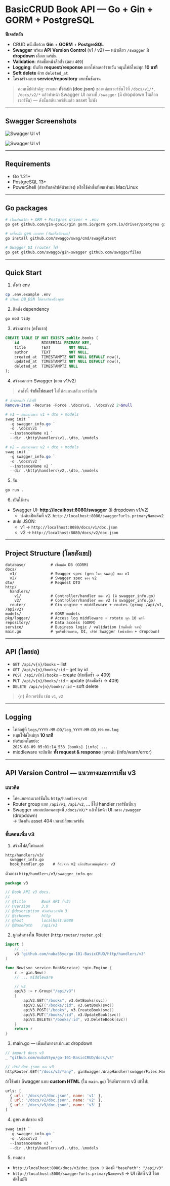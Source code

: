 # BasicCRUD Book API — Go + Gin + GORM + PostgreSQL

**ฟีเจอร์หลัก**
- CRUD หนังสือด้วย **Gin** + **GORM** + **PostgreSQL**
- **Swagger** พร้อม **API Version Control** (v1 / v2) — หน้าเดียว `/swagger` มี **dropdown** เลือกเวอร์ชัน
- **Validation**: ห้ามชื่อหนังสือซ้ำ (ตอบ `409`)
- **Logging**: บันทึก **request/response** แยกโฟลเดอร์รายวัน หมุนไฟล์ใหม่ทุก **10 นาที**
- **Soft delete** ด้วย `deleted_at`
- โครงสร้างแบบ **service/repository** แยกชั้นชัดเจน

> คอนเซ็ปต์สำคัญ: เราแยก **ตัวสเปก (doc.json)** ของแต่ละเวอร์ชันไว้ที่ `/docs/v1/*`, `/docs/v2/*` แล้วทำหน้า Swagger UI กลางที่ `/swagger` (มี dropdown ให้เลือกเวอร์ชัน) — ดังนั้นสลับเวอร์ชันแล้ว asset ไม่พัง


---

## Swagger Screenshots

![Swagger UI v1](docs/images/swagger_v1.PNG)

![Swagger UI v1](docs/images/swagger_v2.PNG)


---

## Requirements
- Go 1.21+
- PostgreSQL 13+
- PowerShell (สำหรับสคริปต์ตัวอย่าง) หรือใช้คำสั่งเทียบเท่าบน Mac/Linux

---

## Go packages

```bash
# เว็บเฟรมเวิร์ก + ORM + Postgres driver + .env
go get github.com/gin-gonic/gin gorm.io/gorm gorm.io/driver/postgres github.com/joho/godotenv

# เครื่องมือ gen เอกสาร (รันครั้งเดียวพอ)
go install github.com/swaggo/swag/cmd/swag@latest

# Swagger UI (router ใช้)
go get github.com/swaggo/gin-swagger github.com/swaggo/files
```

---


## Quick Start

1) ตั้งค่า env
```bash
cp .env.example .env
# ปรับค่า DB_DSN ให้ตรงกับเครื่องคุณ
```

2) ติดตั้ง dependency
```bash
go mod tidy
```

3) สร้างตาราง (ครั้งแรก)
```sql
CREATE TABLE IF NOT EXISTS public.books (
    id          BIGSERIAL PRIMARY KEY,
    title       TEXT        NOT NULL,
    author      TEXT        NOT NULL,
    created_at  TIMESTAMPTZ NOT NULL DEFAULT now(),
    updated_at  TIMESTAMPTZ NOT NULL DEFAULT now(),
    deleted_at  TIMESTAMPTZ NULL
);
```

4) สร้างเอกสาร Swagger (แยก v1/v2)
> คำสั่งนี้ **จำกัดโฟลเดอร์** ไม่ให้สแกนสลับเวอร์ชันกัน
```powershell
# ล้างของเก่า (ถ้ามี)
Remove-Item -Recurse -Force .\docs\v1, .\docs\v2 2>$null

# v1 – สแกนเฉพาะ v1 + dto + models
swag init `
  -g swagger_info.go `
  -o .\docs\v1 `
  --instanceName v1 `
  --dir .\http\handlers\v1,.\dto,.\models

# v2 – สแกนเฉพาะ v2 + dto + models
swag init `
  -g swagger_info.go `
  -o .\docs\v2 `
  --instanceName v2 `
  --dir .\http\handlers\v2,.\dto,.\models
```

5) รัน
```bash
go run .
```

6) เปิดใช้งาน
- Swagger UI: **http://localhost:8080/swagger** (มี dropdown v1/v2)  
  - บังคับเปิดเริ่มที่ v2: `http://localhost:8080/swagger?urls.primaryName=v2`
- สเปก JSON:  
  - v1 → `http://localhost:8080/docs/v1/doc.json`  
  - v2 → `http://localhost:8080/docs/v2/doc.json`

---

## Project Structure (โดยสังเขป)
```
database/           # เชื่อมต่อ DB (GORM)
docs/
  v1/               # Swagger spec (gen โดย swag) ของ v1
  v2/               # Swagger spec ของ v2
dto/                # Request DTO
http/
  handlers/
    v1/             # Controller/handler ของ v1 (มี swagger_info.go)
    v2/             # Controller/handler ของ v2 (มี swagger_info.go)
  router/           # Gin engine + middleware + routes (group /api/v1, /api/v2)
models/             # GORM models
pkg/logger/         # Access log middleware + rotate ทุก 10 นาที
repository/         # Data access (GORM)
service/            # Business logic / validation (กันชื่อซ้ำ ฯลฯ)
main.go             # จุดเริ่มโปรแกรม, DI, เสิร์ฟ Swagger (หน้าเดียว + dropdown)
```

---

## API (โดยย่อ)
- `GET /api/v{n}/books` – list
- `GET /api/v{n}/books/:id` – get by id
- `POST /api/v{n}/books` – create (ห้ามชื่อซ้ำ → 409)
- `PUT /api/v{n}/books/:id` – update (ห้ามชื่อซ้ำ → 409)
- `DELETE /api/v{n}/books/:id` – soft delete

> `{n}` คือเวอร์ชัน เช่น `v1`, `v2`

---

## Logging
- ไฟล์อยู่ที่ `logs/YYYY-MM-DD/log_YYYY-MM-DD_HH-mm.log`
- หมุนไฟล์ใหม่ทุก **10 นาที**
- ฟอร์แมตโดยย่อ:  
  `2025-08-09 05:01:14.533 [books] [info] ...`  
- middleware จะบันทึก **ทั้ง request & response** ทุกระดับ (info/warn/error)

---

## API Version Control — แนวทางและการเพิ่ม **v3**

### แนวคิด
- โค้ดแยกตามเวอร์ชันใน `http/handlers/vX`
- Router group แยก `/api/v1`, `/api/v2`, ... ชี้ไป handler เวอร์ชันนั้นๆ
- Swagger แยกสเปกคนละชุดที่ `/docs/vX/*` แล้วใช้หน้า UI กลาง `/swagger` (dropdown)  
  → ป้องกัน asset 404 เวลาเปลี่ยนเวอร์ชัน

### ขั้นตอนเพิ่ม **v3**

1) สร้างไฟล์/โฟลเดอร์
```
http/handlers/v3/
  swagger_info.go
  book_handler.go    # ก็อปจาก v2 แล้วปรับตามพฤติกรรม v3
```

ตัวอย่าง `http/handlers/v3/swagger_info.go`:
```go
package v3

// Book API v3 docs.
//
// @title       Book API (v3)
// @version     3.0
// @description ตัวอย่างเวอร์ชัน 3
// @schemes     http
// @host        localhost:8080
// @BasePath    /api/v3
```

2) ผูกเส้นทางใน Router (`http/router/router.go`):
```go
import (
    // ...
    v3 "github.com/nuba55yo/go-101-BasicCRUD/http/handlers/v3"
)

func New(svc service.BookService) *gin.Engine {
    r := gin.New()
    // ... middleware

    // v3
    apiV3 := r.Group("/api/v3")
    {
        apiV3.GET("/books", v3.GetBooks(svc))
        apiV3.GET("/books/:id", v3.GetBook(svc))
        apiV3.POST("/books", v3.CreateBook(svc))
        apiV3.PUT("/books/:id", v3.UpdateBook(svc))
        apiV3.DELETE("/books/:id", v3.DeleteBook(svc))
    }
    return r
}
```

3) main.go — เพิ่มเส้นทางสเปกและ dropdown
```go
// import docs v3
_ "github.com/nuba55yo/go-101-BasicCRUD/docs/v3"

// เสิร์ฟ doc.json ของ v3
httpRouter.GET("/docs/v3/*any", ginSwagger.WrapHandler(swaggerFiles.Handler, ginSwagger.InstanceName("v3")))
```

ถ้าใช้หน้า Swagger แบบ **custom HTML** (ใน `main.go`) ให้เพิ่มรายการ v3 เข้าไป:
```js
urls: [
  { url: '/docs/v1/doc.json', name: 'v1' },
  { url: '/docs/v2/doc.json', name: 'v2' },
  { url: '/docs/v3/doc.json', name: 'v3' }
]
```

4) gen สเปกของ v3
```powershell
swag init `
  -g swagger_info.go `
  -o .\docs\v3 `
  --instanceName v3 `
  --dir .\http\handlers\v3,.\dto,.\models
```

5) ทดสอบ
- `http://localhost:8080/docs/v3/doc.json` → ต้องมี `"basePath": "/api/v3"`
- `http://localhost:8080/swagger?urls.primaryName=v3` → UI เปิดที่ v3 โดยอัตโนมัติ

